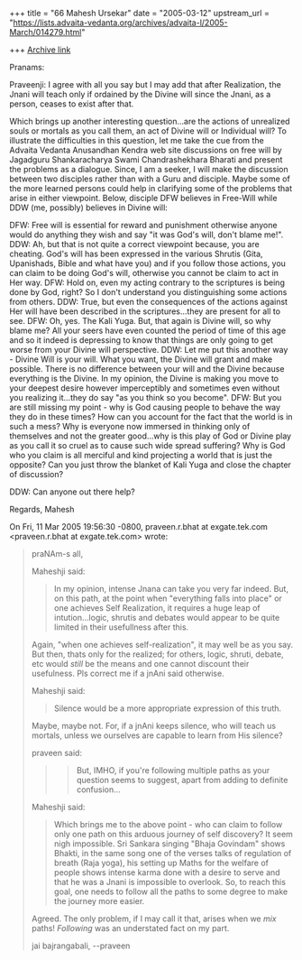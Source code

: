 +++
title = "66 Mahesh Ursekar"
date = "2005-03-12"
upstream_url = "https://lists.advaita-vedanta.org/archives/advaita-l/2005-March/014279.html"

+++
[Archive link](https://lists.advaita-vedanta.org/archives/advaita-l/2005-March/014279.html)

Pranams:

Praveenji:
I agree with all you say but I may add that after Realization, the
Jnani will teach only if ordained by the Divine will since the Jnani,
as a person, ceases to exist after that.

Which brings up another interesting question…are the actions of
unrealized souls or mortals as you call them, an act of Divine will or
Individual will? To illustrate the difficulties in this question, let
me take the cue from the Advaita Vedanta Anusandhan Kendra web site
discussions on free will by Jagadguru Shankaracharya Swami
Chandrashekhara Bharati and present the problems as a dialogue. Since,
I am a seeker, I will make the discussion between two disciples rather
than with a Guru and disciple. Maybe some of the more learned persons
could help in clarifying some of the problems that arise in either
viewpoint. Below, disciple DFW believes in Free-Will while DDW (me,
possibly) believes in Divine will:

DFW: Free will is essential for reward and punishment otherwise anyone
would do anything they wish and say "it was God's will, don't blame
me!".
DDW: Ah, but that is not quite a correct viewpoint because, you are
cheating. God's will has been expressed in the various Shrutis (Gita,
Upanishads, Bible and what have you) and if you follow those actions,
you can claim to be doing God's will, otherwise you cannot be claim to
act in Her way.
DFW: Hold on, even my acting contrary to the scriptures is being done
by God, right? So I don't understand you distinguishing some actions
from others.
DDW: True, but even the consequences of the actions against Her will
have been described in the scriptures…they are present for all to see.
DFW: Oh, yes. The Kali Yuga. But, that again is Divine will, so why
blame me?  All your seers have even counted the period of time of this
age and so it indeed is depressing to know that things are only going
to get worse from your Divine will perspective.
DDW: Let me put this another way - Divine Will is your will. What you
want, the Divine will grant and make possible. There is no difference
between your will and the Divine because everything is the Divine. In
my opinion, the Divine is making you move to your deepest desire
however imperceptibly and sometimes even without you realizing it…they
do say "as you think so you become".
DFW: But you are still missing my point - why is God causing people to
behave the way they do in these times? How can you account for the
fact that the world is in such a mess? Why is everyone now immersed in
thinking only of themselves and not the greater good…why is this play
of God or Divine play as you call it so cruel as to cause such wide
spread suffering? Why is God who you claim is all merciful and kind
projecting a world that is just the opposite? Can you just throw the
blanket of Kali Yuga and close the chapter of discussion?

DDW: Can anyone out there help?

Regards, Mahesh


On Fri, 11 Mar 2005 19:56:30 -0800, praveen.r.bhat at exgate.tek.com
<praveen.r.bhat at exgate.tek.com> wrote:
> praNAm-s all,
> 
> Maheshji said:
> > In my opinion, intense Jnana can take you very far indeed. But, on
> > this path, at the point when "everything falls into place" or one
> > achieves Self Realization, it requires a huge leap of
> > intution...logic, shrutis and debates would appear to be quite limited
> > in their usefullness after this.
> 
> Again, "when one achieves self-realization", it may well be as you say. But
> then, thats only for the realized; for others, logic, shruti, debate, etc
> would *still* be the means and one cannot discount their usefulness. Pls
> correct me if a jnAni said otherwise.
> 
> Maheshji said:
> > Silence would be a more appropriate expression of this truth.
> 
> Maybe, maybe not. For, if a jnAni keeps silence, who will teach us mortals,
> unless we ourselves are capable to learn from His silence?
> 
> praveen said:
> >> But, IMHO, if you're following multiple paths as your question seems to
> >> suggest, apart from adding to definite confusion...
> 
> Maheshji said:
> > Which brings me to the above point - who can claim to follow only one
> > path on this arduous journey of self discovery? It seem nigh
> > impossible. Sri Sankara singing "Bhaja Govindam" shows Bhakti, in the
> > same song one of the verses talks of regulation of breath (Raja yoga),
> > his setting up Maths for the welfare of people shows intense karma
> > done with a desire to serve and that he was a Jnani is impossible to
> > overlook. So, to reach this goal, one needs to follow all the paths to
> > some degree to make the journey more easier.
> 
> Agreed. The only problem, if I may call it that, arises when we *mix* paths!
> *Following* was an understated fact on my part.
> 
> jai bajrangabali,
> --praveen
>


